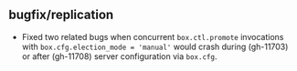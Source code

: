 ## bugfix/replication

* Fixed two related bugs when concurrent `box.ctl.promote` invocations with
  `box.cfg.election_mode = 'manual'` would crash during (gh-11703) or after
  (gh-11708) server configuration via `box.cfg`.

